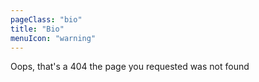```yaml
---
pageClass: "bio"
title: "Bio"
menuIcon: "warning"
---
```


Oops, that's a 404
the page you requested was not found
